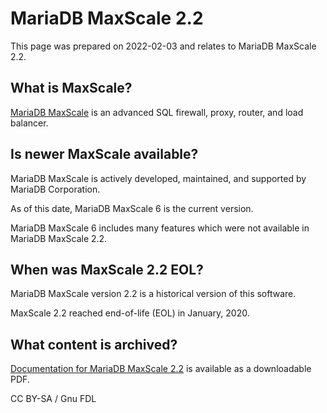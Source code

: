 
# MariaDB MaxScale 2.2

This page was prepared on 2022-02-03 and relates to MariaDB MaxScale 2.2.


## What is MaxScale?


[MariaDB MaxScale](https://r.mariadb.com/maxscale-docs) is an advanced SQL firewall, proxy, router, and load balancer.


## Is newer MaxScale available?


MariaDB MaxScale is actively developed, maintained, and supported by MariaDB Corporation.


As of this date, MariaDB MaxScale 6 is the current version.


MariaDB MaxScale 6 includes many features which were not available in MariaDB MaxScale 2.2.


## When was MaxScale 2.2 EOL?


MariaDB MaxScale version 2.2 is a historical version of this software.


MaxScale 2.2 reached end-of-life (EOL) in January, 2020.


## What content is archived?


[Documentation for MariaDB MaxScale 2.2](https://id.mariadb.com/es-docs/pdf-download/pdfs/MariaDB%20MaxScale%202.2.pdf) is available as a downloadable PDF.


CC BY-SA / Gnu FDL

